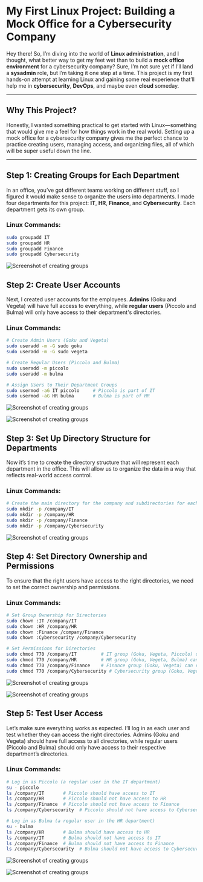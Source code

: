 # My First Linux Project: Building a Mock Office for a Cybersecurity Company

Hey there! So, I’m diving into the world of **Linux administration**, and I thought, what better way to get my feet wet than to build a **mock office environment** for a cybersecurity company? Sure, I’m not sure yet if I’ll land a **sysadmin** role, but I’m taking it one step at a time. This project is my first hands-on attempt at learning Linux and gaining some real experience that’ll help me in **cybersecurity**, **DevOps**, and maybe even **cloud** someday.

---

## Why This Project?

Honestly, I wanted something practical to get started with Linux—something that would give me a feel for how things work in the real world. Setting up a mock office for a cybersecurity company gives me the perfect chance to practice creating users, managing access, and organizing files, all of which will be super useful down the line.

---

## Step 1: Creating Groups for Each Department

In an office, you’ve got different teams working on different stuff, so I figured it would make sense to organize the users into departments. I made four departments for this project: **IT**, **HR**, **Finance**, and **Cybersecurity**. Each department gets its own group.



### Linux Commands:
```bash
sudo groupadd IT
sudo groupadd HR
sudo groupadd Finance
sudo groupadd Cybersecurity
```

![Screenshot of creating groups](https://github.com/cyberwithhector/my-linux-project-blog/blob/main/Screen%20Shot%202025-01-17%20at%2011.41.19%20PM.png)





## Step 2: Create User Accounts

Next, I created user accounts for the employees. **Admins** (Goku and Vegeta) will have full access to everything, while **regular users** (Piccolo and Bulma) will only have access to their department's directories.

### Linux Commands:
```bash
# Create Admin Users (Goku and Vegeta)
sudo useradd -m -G sudo goku
sudo useradd -m -G sudo vegeta

# Create Regular Users (Piccolo and Bulma)
sudo useradd -m piccolo
sudo useradd -m bulma

# Assign Users to Their Department Groups
sudo usermod -aG IT piccolo     # Piccolo is part of IT
sudo usermod -aG HR bulma       # Bulma is part of HR
```

![Screenshot of creating groups](https://github.com/cyberwithhector/my-linux-project-blog/blob/main/Screen%20Shot%202025-01-17%20at%2011.55.37%20PM.png)

![Screenshot of creating groups](https://github.com/cyberwithhector/my-linux-project-blog/blob/main/Screen%20Shot%202025-01-18%20at%2012.51.19%20AM.png)





## Step 3: Set Up Directory Structure for Departments

Now it’s time to create the directory structure that will represent each department in the office. This will allow us to organize the data in a way that reflects real-world access control.

### Linux Commands:
```bash
# Create the main directory for the company and subdirectories for each department
sudo mkdir -p /company/IT
sudo mkdir -p /company/HR
sudo mkdir -p /company/Finance
sudo mkdir -p /company/Cybersecurity
```

![Screenshot of creating groups](https://github.com/cyberwithhector/my-linux-project-blog/blob/main/Screen%20Shot%202025-01-17%20at%2011.57.56%20PM.png)





## Step 4: Set Directory Ownership and Permissions

To ensure that the right users have access to the right directories, we need to set the correct ownership and permissions.

### Linux Commands:
```bash
# Set Group Ownership for Directories
sudo chown :IT /company/IT
sudo chown :HR /company/HR
sudo chown :Finance /company/Finance
sudo chown :Cybersecurity /company/Cybersecurity

# Set Permissions for Directories
sudo chmod 770 /company/IT         # IT group (Goku, Vegeta, Piccolo) can read, write, execute
sudo chmod 770 /company/HR         # HR group (Goku, Vegeta, Bulma) can read, write, execute
sudo chmod 770 /company/Finance    # Finance group (Goku, Vegeta) can read, write, execute
sudo chmod 770 /company/Cybersecurity # Cybersecurity group (Goku, Vegeta) can read, write, execute
```


![Screenshot of creating groups](https://github.com/cyberwithhector/my-linux-project-blog/blob/main/Screen%20Shot%202025-01-18%20at%2012.37.05%20AM.png)

![Screenshot of creating groups](https://github.com/cyberwithhector/my-linux-project-blog/blob/main/Screen%20Shot%202025-01-18%20at%203.28.29%20AM.png)







## Step 5: Test User Access

Let’s make sure everything works as expected. I’ll log in as each user and test whether they can access the right directories. Admins (Goku and Vegeta) should have full access to all directories, while regular users (Piccolo and Bulma) should only have access to their respective department’s directories.

### Linux Commands:
```bash
# Log in as Piccolo (a regular user in the IT department)
su - piccolo
ls /company/IT       # Piccolo should have access to IT
ls /company/HR       # Piccolo should not have access to HR
ls /company/Finance  # Piccolo should not have access to Finance
ls /company/Cybersecurity  # Piccolo should not have access to Cybersecurity

# Log in as Bulma (a regular user in the HR department)
su - bulma
ls /company/HR       # Bulma should have access to HR
ls /company/IT       # Bulma should not have access to IT
ls /company/Finance  # Bulma should not have access to Finance
ls /company/Cybersecurity  # Bulma should not have access to Cybersecurity
```


![Screenshot of creating groups](https://github.com/cyberwithhector/my-linux-project-blog/blob/main/Screen%20Shot%202025-01-18%20at%2012.52.43%20AM.png)

![Screenshot of creating groups](https://github.com/cyberwithhector/my-linux-project-blog/blob/main/Screen%20Shot%202025-01-18%20at%2012.55.01%20AM.png)

